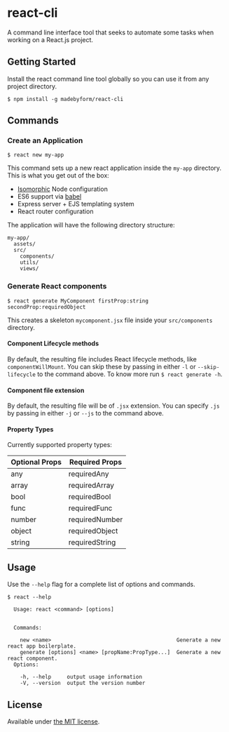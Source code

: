 # react-cli

A command line interface tool that seeks to automate some tasks when working on a React.js project.

## Getting Started

Install the react command line tool globally so you can use it from any project directory.

```
$ npm install -g madebyform/react-cli
```

## Commands

### Create an Application

```
$ react new my-app
```

This command sets up a new react application inside the `my-app` directory. This is what you get out of the box:

* [Isomorphic](http://nerds.airbnb.com/isomorphic-javascript-future-web-apps/) Node configuration
* ES6 support via [babel](https://babeljs.io)
* Express server + EJS templating system
* React router configuration

The application will have the following directory structure:

```
my-app/
  assets/
  src/
    components/
    utils/
    views/
```

### Generate React components

```
$ react generate MyComponent firstProp:string secondProp:requiredObject
```

This creates a skeleton `mycomponent.jsx` file inside your `src/components` directory.

#### Component Lifecycle methods

By default, the resulting file includes React lifecycle methods, like `componentWillMount`. You can skip these by passing in either `-l` or `--skip-lifecycle` to the command above. To know more run `$ react generate -h`.

#### Component file extension

By default, the resulting file will be of `.jsx` extension. You can specify `.js` by passing in either `-j` or `--js` to the command above.

#### Property Types

Currently supported property types:

| Optional Props  | Required Props |
| --------------- | -------------- |
| any             | requiredAny    |
| array           | requiredArray  |
| bool            | requiredBool   |
| func            | requiredFunc   |
| number          | requiredNumber |
| object          | requiredObject |
| string          | requiredString |

## Usage

Use the `--help` flag for a complete list of options and commands.

```
$ react --help

  Usage: react <command> [options]


  Commands:

    new <name>                                        Generate a new react app boilerplate.
    generate [options] <name> [propName:PropType...]  Generate a new react component.
  Options:

    -h, --help     output usage information
    -V, --version  output the version number
```

## License

Available under [the MIT license](http://mths.be/mit).
